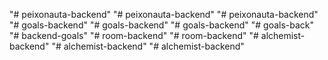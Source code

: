 "# peixonauta-backend" 
"# peixonauta-backend" 
"# peixonauta-backend" 
"# goals-backend" 
"# goals-backend" 
"# goals-backend" 
"# goals-back" 
"# backend-goals" 
"# room-backend" 
"# room-backend" 
"# alchemist-backend" 
"# alchemist-backend" 
"# alchemist-backend" 
